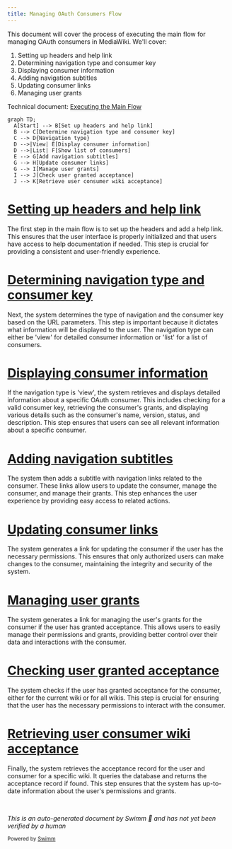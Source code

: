 ```yaml
---
title: Managing OAuth Consumers Flow
---
```

This document will cover the process of executing the main flow for managing OAuth consumers in MediaWiki. We'll cover:

1. Setting up headers and help link
2. Determining navigation type and consumer key
3. Displaying consumer information
4. Adding navigation subtitles
5. Updating consumer links
6. Managing user grants

Technical document: <SwmLink doc-title="Executing the Main Flow">[Executing the Main Flow](/.swm/executing-the-main-flow.8teffz74.sw.md)</SwmLink>

```mermaid
graph TD;
  A[Start] --> B[Set up headers and help link]
  B --> C[Determine navigation type and consumer key]
  C --> D{Navigation type}
  D -->|View| E[Display consumer information]
  D -->|List| F[Show list of consumers]
  E --> G[Add navigation subtitles]
  G --> H[Update consumer links]
  G --> I[Manage user grants]
  I --> J[Check user granted acceptance]
  J --> K[Retrieve user consumer wiki acceptance]
```

# [Setting up headers and help link](https://app.swimm.io/repos/Z2l0aHViJTNBJTNBbWVkaWF3aWtpLWV4dGVuc2lvbnMtT0F1dGglM0ElM0FTd2ltbS1EZW1v/docs/8teffz74#executing-the-main-flow)

The first step in the main flow is to set up the headers and add a help link. This ensures that the user interface is properly initialized and that users have access to help documentation if needed. This step is crucial for providing a consistent and user-friendly experience.

# [Determining navigation type and consumer key](https://app.swimm.io/repos/Z2l0aHViJTNBJTNBbWVkaWF3aWtpLWV4dGVuc2lvbnMtT0F1dGglM0ElM0FTd2ltbS1EZW1v/docs/8teffz74#executing-the-main-flow)

Next, the system determines the type of navigation and the consumer key based on the URL parameters. This step is important because it dictates what information will be displayed to the user. The navigation type can either be 'view' for detailed consumer information or 'list' for a list of consumers.

# [Displaying consumer information](https://app.swimm.io/repos/Z2l0aHViJTNBJTNBbWVkaWF3aWtpLWV4dGVuc2lvbnMtT0F1dGglM0ElM0FTd2ltbS1EZW1v/docs/8teffz74#showing-consumer-information)

If the navigation type is 'view', the system retrieves and displays detailed information about a specific OAuth consumer. This includes checking for a valid consumer key, retrieving the consumer's grants, and displaying various details such as the consumer's name, version, status, and description. This step ensures that users can see all relevant information about a specific consumer.

# [Adding navigation subtitles](https://app.swimm.io/repos/Z2l0aHViJTNBJTNBbWVkaWF3aWtpLWV4dGVuc2lvbnMtT0F1dGglM0ElM0FTd2ltbS1EZW1v/docs/8teffz74#adding-navigation-subtitle)

The system then adds a subtitle with navigation links related to the consumer. These links allow users to update the consumer, manage the consumer, and manage their grants. This step enhances the user experience by providing easy access to related actions.

# [Updating consumer links](https://app.swimm.io/repos/Z2l0aHViJTNBJTNBbWVkaWF3aWtpLWV4dGVuc2lvbnMtT0F1dGglM0ElM0FTd2ltbS1EZW1v/docs/8teffz74#updating-consumer-link)

The system generates a link for updating the consumer if the user has the necessary permissions. This ensures that only authorized users can make changes to the consumer, maintaining the integrity and security of the system.

# [Managing user grants](https://app.swimm.io/repos/Z2l0aHViJTNBJTNBbWVkaWF3aWtpLWV4dGVuc2lvbnMtT0F1dGglM0ElM0FTd2ltbS1EZW1v/docs/8teffz74#managing-user-grants-link)

The system generates a link for managing the user's grants for the consumer if the user has granted acceptance. This allows users to easily manage their permissions and grants, providing better control over their data and interactions with the consumer.

# [Checking user granted acceptance](https://app.swimm.io/repos/Z2l0aHViJTNBJTNBbWVkaWF3aWtpLWV4dGVuc2lvbnMtT0F1dGglM0ElM0FTd2ltbS1EZW1v/docs/8teffz74#checking-user-granted-acceptance)

The system checks if the user has granted acceptance for the consumer, either for the current wiki or for all wikis. This step is crucial for ensuring that the user has the necessary permissions to interact with the consumer.

# [Retrieving user consumer wiki acceptance](https://app.swimm.io/repos/Z2l0aHViJTNBJTNBbWVkaWF3aWtpLWV4dGVuc2lvbnMtT0F1dGglM0ElM0FTd2ltbS1EZW1v/docs/8teffz74#retrieving-user-consumer-wiki-acceptance)

Finally, the system retrieves the acceptance record for the user and consumer for a specific wiki. It queries the database and returns the acceptance record if found. This step ensures that the system has up-to-date information about the user's permissions and grants.

&nbsp;

*This is an auto-generated document by Swimm 🌊 and has not yet been verified by a human*

<SwmMeta version="3.0.0" repo-id="Z2l0aHViJTNBJTNBbWVkaWF3aWtpLWV4dGVuc2lvbnMtT0F1dGglM0ElM0FTd2ltbS1EZW1v" repo-name="mediawiki-extensions-OAuth"><sup>Powered by [Swimm](/)</sup></SwmMeta>

